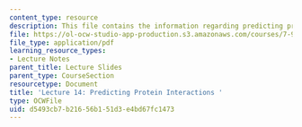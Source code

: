 ```yaml
---
content_type: resource
description: This file contains the information regarding predicting protein interactions.
file: https://ol-ocw-studio-app-production.s3.amazonaws.com/courses/7-91j-foundations-of-computational-and-systems-biology-spring-2014/d5493cb7b21656b151d3e4bd67fc1473_MIT7_91JS14_Lecture14.pdf
file_type: application/pdf
learning_resource_types:
- Lecture Notes
parent_title: Lecture Slides
parent_type: CourseSection
resourcetype: Document
title: 'Lecture 14: Predicting Protein Interactions '
type: OCWFile
uid: d5493cb7-b216-56b1-51d3-e4bd67fc1473
---
```

